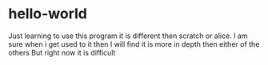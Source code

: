 # hello-world

Just learning to use this program it is different then scratch or alice.
I am sure when i get used to it then I will find it is more in depth then either of the others
But right now it is difficult
